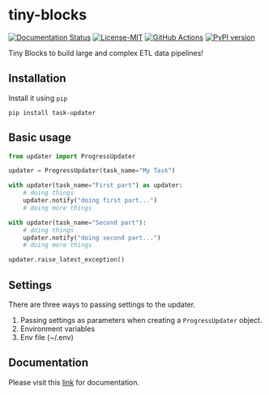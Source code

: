  tiny-blocks
=============

[![Documentation Status](https://readthedocs.org/projects/tiny-blocks/badge/?version=latest)](https://tiny-blocks.readthedocs.io/en/latest/?badge=latest)
[![License-MIT](https://img.shields.io/badge/License-MIT-yellow.svg)](https://github.com/pyprogrammerblog/tiny-blocks/blob/master/LICENSE)
[![GitHub Actions](https://github.com/pyprogrammerblog/tiny-blocks/workflows/CI/badge.svg/)](https://github.com/pyprogrammerblog/tiny-blocks/workflows/CI/badge.svg/)
[![PyPI version](https://badge.fury.io/py/tiny-blocks.svg)](https://badge.fury.io/py/tiny-blocks)

Tiny Blocks to build large and complex ETL data pipelines!

Installation
-------------

Install it using ``pip``

```shell
pip install task-updater
```

Basic usage
---------------

```python
from updater import ProgressUpdater

updater = ProgressUpdater(task_name="My Task")

with updater(task_name="First part") as updater:
    # doing things
    updater.notify("doing first part...")
    # doing more things

with updater(task_name="Second part"):
    # doing things
    updater.notify("doing second part...")
    # doing more things

updater.raise_latest_exception()
```

Settings
----------

There are three ways to passing settings to the updater.

1. Passing settings as parameters when creating a ```ProgressUpdater``` object.
2. Environment variables
3. Env file (~/.env)


Documentation
--------------

Please visit this [link](https://tiny-blocks.readthedocs.io/en/latest/) for documentation.
